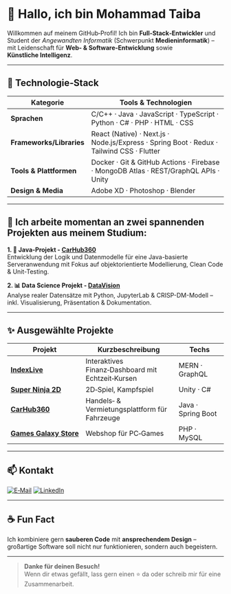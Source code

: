 # 👋 Hallo, ich bin Mohammad Taiba  
 
Willkommen auf meinem GitHub‑Profil! 
Ich bin **Full‑Stack‑Entwickler** und Student der *Angewandten Informatik* (Schwerpunkt **Medieninformatik**) – mit Leidenschaft für **Web‑ & Software‑Entwicklung** sowie **Künstliche Intelligenz**.

---

## 🚀 Technologie‑Stack

| Kategorie | Tools & Technologien | 
|-----------|--------------------- |
| **Sprachen** | C/C++ · Java · JavaScript · TypeScript · Python · C# · PHP · HTML · CSS |
| **Frameworks/Libraries** | React (Native) · Next.js · Node.js/Express · Spring Boot · Redux · Tailwind CSS · Flutter |
| **Tools & Plattformen** | Docker · Git & GitHub Actions · Firebase · MongoDB Atlas · REST/GraphQL APIs · Unity |
| **Design & Media** | Adobe XD · Photoshop · Blender |

---

## 🌟 Ich arbeite momentan an zwei spannenden Projekten aus meinem Studium:

**1. 🧠 Java-Projekt - [CarHub360](https://github.com/mohammadtaiba/carhub360)**  
   Entwicklung der Logik und Datenmodelle für eine Java-basierte Serveranwendung mit Fokus auf objektorientierte Modellierung, Clean Code & Unit-Testing.

**2. 📊 Data Science Projekt - [DataVision](https://github.com/mohammadtaiba/DataVision)**  
   Analyse realer Datensätze mit Python, JupyterLab & CRISP-DM-Modell – inkl. Visualisierung, Präsentation & Dokumentation.

---

## ✨ Ausgewählte Projekte

| Projekt | Kurzbeschreibung | Techs |
|---------|------------------|-------|
| **[IndexLive](https://github.com/mohammadtaiba/indexlive)** | Interaktives Finanz‑Dashboard mit Echtzeit‑Kursen | MERN · GraphQL |
| **[Super Ninja 2D](https://github.com/mohammadtaiba/super-ninja-2d)** | 2D‑Spiel, Kampfspiel | Unity · C# |
| **[CarHub360](https://github.com/mohammadtaiba/carhub360)** | Handels‑ & Vermietungsplattform für Fahrzeuge | Java · Spring Boot |
| **[Games Galaxy Store](https://github.com/mohammadtaiba/Games-galaxy-store)** | Webshop für PC‑Games | PHP · MySQL |

---

## 📫 Kontakt

[![E‑Mail](https://img.shields.io/badge/E--Mail-mohammadtaiba55%40gmail.com-informational?style=flat&logo=gmail)](mailto:mohammadtaiba55@gmail.com)
[![LinkedIn](https://img.shields.io/badge/LinkedIn-Profil-blue?logo=linkedin)](https://linkedin.com/in/mohammad-taiba-a30700323)

---

## ☕ Fun Fact

Ich kombiniere gern **sauberen Code** mit **ansprechendem Design** – großartige Software soll nicht nur funktionieren, sondern auch begeistern.

---

> **Danke für deinen Besuch!**  
> Wenn dir etwas gefällt, lass gern einen ⭐ da oder schreib mir für eine Zusammenarbeit.
